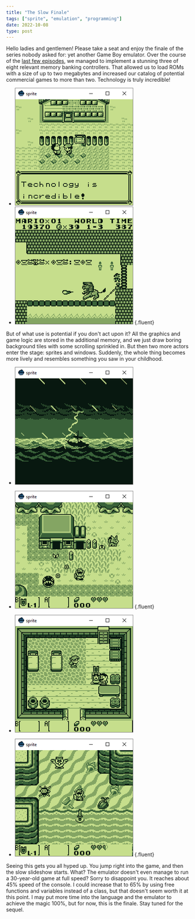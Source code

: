 ```yaml
---
title: "The Slow Finale"
tags: ["sprite", "emulation", "programming"]
date: 2022-10-08
type: post
---
```

Hello ladies and gentlemen! Please take a seat and enjoy the finale of the series nobody asked for: yet another Game Boy emulator. Over the course of the [last few episodes](https://github.com/jsmolka/sprite/compare/0.3...0.4), we managed to implement a stunning three of eight relevant memory banking controllers. That allowed us to load ROMs with a size of up to two megabytes and increased our catalog of potential commercial games to more than two. Technology is truly incredible!

- ![](img/technology.png "Technology is incredible guy")
- ![](img/super-mario-land.png "Super Mario Land stage three boss")
{.fluent}

But of what use is potential if you don't act upon it? All the graphics and game logic are stored in the additional memory, and we just draw boring background tiles with some scrolling sprinkled in. But then two more actors enter the stage: sprites and windows. Suddenly, the whole thing becomes more lively and resembles something you saw in your childhood.

- ![](img/zelda-intro.png "Zelda intro sequence")
- ![](img/zelda-bow-wow.png "[Madam MeowMeow's](https://zelda.fandom.com/wiki/Madam_MeowMeow) [BowWow](https://zelda.fandom.com/wiki/BowWow)")
{.fluent}

- ![](img/zelda-shield.png "Link receives his shield")
- ![](img/zelda-sword.png "Not the Master Sword")
{.fluent}

Seeing this gets you all hyped up. You jump right into the game, and then the slow slideshow starts. What? The emulator doesn't even manage to run a 30-year-old game at full speed? Sorry to disappoint you. It reaches about 45% speed of the console. I could increase that to 65% by using free functions and variables instead of a class, but that doesn't seem worth it at this point. I may put more time into the language and the emulator to achieve the magic 100%, but for now, this is the finale. Stay tuned for the sequel.
